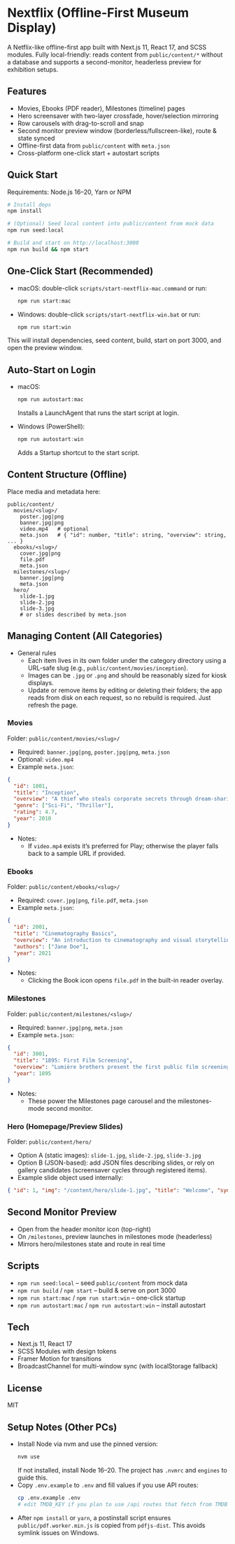 # Nextflix (Offline-First Museum Display)

A Netflix-like offline-first app built with Next.js 11, React 17, and SCSS modules. Fully local-friendly: reads content from `public/content/*` without a database and supports a second-monitor, headerless preview for exhibition setups.

## Features
- Movies, Ebooks (PDF reader), Milestones (timeline) pages
- Hero screensaver with two-layer crossfade, hover/selection mirroring
- Row carousels with drag-to-scroll and snap
- Second monitor preview window (borderless/fullscreen-like), route & state synced
- Offline-first data from `public/content` with `meta.json`
- Cross-platform one-click start + autostart scripts

## Quick Start
Requirements: Node.js 16–20, Yarn or NPM

```bash
# Install deps
npm install

# (Optional) Seed local content into public/content from mock data
npm run seed:local

# Build and start on http://localhost:3000
npm run build && npm start
```

## One-Click Start (Recommended)
- macOS: double-click `scripts/start-nextflix-mac.command` or run:
  ```bash
  npm run start:mac
  ```
- Windows: double-click `scripts/start-nextflix-win.bat` or run:
  ```bash
  npm run start:win
  ```
This will install dependencies, seed content, build, start on port 3000, and open the preview window.

## Auto-Start on Login
- macOS:
  ```bash
  npm run autostart:mac
  ```
  Installs a LaunchAgent that runs the start script at login.

- Windows (PowerShell):
  ```powershell
  npm run autostart:win
  ```
  Adds a Startup shortcut to the start script.

## Content Structure (Offline)
Place media and metadata here:
```
public/content/
  movies/<slug>/
    poster.jpg|png
    banner.jpg|png
    video.mp4   # optional
    meta.json   # { "id": number, "title": string, "overview": string, ... }
  ebooks/<slug>/
    cover.jpg|png
    file.pdf
    meta.json
  milestones/<slug>/
    banner.jpg|png
    meta.json
  hero/
    slide-1.jpg
    slide-2.jpg
    slide-3.jpg
    # or slides described by meta.json
```

## Managing Content (All Categories)
- General rules
  - Each item lives in its own folder under the category directory using a URL-safe slug (e.g., `public/content/movies/inception`).
  - Images can be `.jpg` or `.png` and should be reasonably sized for kiosk displays.
  - Update or remove items by editing or deleting their folders; the app reads from disk on each request, so no rebuild is required. Just refresh the page.

### Movies
Folder: `public/content/movies/<slug>/`
- Required: `banner.jpg|png`, `poster.jpg|png`, `meta.json`
- Optional: `video.mp4`
- Example `meta.json`:
```json
{
  "id": 1001,
  "title": "Inception",
  "overview": "A thief who steals corporate secrets through dream-sharing.",
  "genre": ["Sci-Fi", "Thriller"],
  "rating": 4.7,
  "year": 2010
}
```
- Notes:
  - If `video.mp4` exists it’s preferred for Play; otherwise the player falls back to a sample URL if provided.

### Ebooks
Folder: `public/content/ebooks/<slug>/`
- Required: `cover.jpg|png`, `file.pdf`, `meta.json`
- Example `meta.json`:
```json
{
  "id": 2001,
  "title": "Cinematography Basics",
  "overview": "An introduction to cinematography and visual storytelling.",
  "authors": ["Jane Doe"],
  "year": 2021
}
```
- Notes:
  - Clicking the Book icon opens `file.pdf` in the built-in reader overlay.

### Milestones
Folder: `public/content/milestones/<slug>/`
- Required: `banner.jpg|png`, `meta.json`
- Example `meta.json`:
```json
{
  "id": 3001,
  "title": "1895: First Film Screening",
  "overview": "Lumière brothers present the first public film screening in Paris.",
  "year": 1895
}
```
- Notes:
  - These power the Milestones page carousel and the milestones-mode second monitor.

### Hero (Homepage/Preview Slides)
Folder: `public/content/hero/`
- Option A (static images): `slide-1.jpg`, `slide-2.jpg`, `slide-3.jpg`
- Option B (JSON-based): add JSON files describing slides, or rely on gallery candidates (screensaver cycles through registered items).
- Example slide object used internally:
```json
{ "id": 1, "img": "/content/hero/slide-1.jpg", "title": "Welcome", "synopsis": "…" }
```

## Second Monitor Preview
- Open from the header monitor icon (top-right)
- On `/milestones`, preview launches in milestones mode (headerless)
- Mirrors hero/milestones state and route in real time

## Scripts
- `npm run seed:local` – seed `public/content` from mock data
- `npm run build` / `npm start` – build & serve on port 3000
- `npm run start:mac` / `npm run start:win` – one-click startup
- `npm run autostart:mac` / `npm run autostart:win` – install autostart

## Tech
- Next.js 11, React 17
- SCSS Modules with design tokens
- Framer Motion for transitions
- BroadcastChannel for multi-window sync (with localStorage fallback)

## License
MIT

## Setup Notes (Other PCs)
- Install Node via nvm and use the pinned version:
  ```bash
  nvm use
  ```
  If not installed, install Node 16–20. The project has `.nvmrc` and `engines` to guide this.
- Copy `.env.example` to `.env` and fill values if you use API routes:
  ```bash
  cp .env.example .env
  # edit TMDB_KEY if you plan to use /api routes that fetch from TMDB
  ```
- After `npm install` or `yarn`, a postinstall script ensures `public/pdf.worker.min.js` is copied from `pdfjs-dist`. This avoids symlink issues on Windows.


